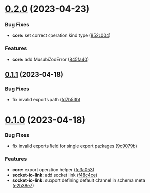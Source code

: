 # [0.2.0](https://github.com/TheUnderScorer/musubi/compare/socket-io-link-v0.1.1...socket-io-link-v0.2.0) (2023-04-23)


### Bug Fixes

* **core:** set correct operation kind type ([852c004](https://github.com/TheUnderScorer/musubi/commit/852c0049bd5e70fedaa8ff8ae0650d276c5c9f28))


### Features

* **core:** add MusubiZodError ([845fa40](https://github.com/TheUnderScorer/musubi/commit/845fa4007454fae3b1f45f2eb43bd126a1b06574))

## [0.1.1](https://github.com/TheUnderScorer/musubi/compare/socket-io-link-v0.1.0...socket-io-link-v0.1.1) (2023-04-18)


### Bug Fixes

* fix invalid exports path ([fd7b53b](https://github.com/TheUnderScorer/musubi/commit/fd7b53be9c5e9f02d295f8584001a3b637ea733e))

# [0.1.0](https://github.com/TheUnderScorer/musubi/compare/socket-io-link-v0.0.1...socket-io-link-v0.1.0) (2023-04-18)


### Bug Fixes

* fix invalid exports field for single export packages ([9c9079b](https://github.com/TheUnderScorer/musubi/commit/9c9079b6a31b840307e67ba1ea21a9142b778470))


### Features

* **core:** export operation helper ([fc3a053](https://github.com/TheUnderScorer/musubi/commit/fc3a0531bcf212c1f675c23e309777dc6fb14f16))
* **socket-io-link:** add socket link ([f48c4ce](https://github.com/TheUnderScorer/musubi/commit/f48c4cec0fe21ff488c7928c5f52da003a870351))
* **socket-io-link:** support defining default channel in schema meta ([e2b38e7](https://github.com/TheUnderScorer/musubi/commit/e2b38e743ff89efb67865baf4440a630d5a9f834))

